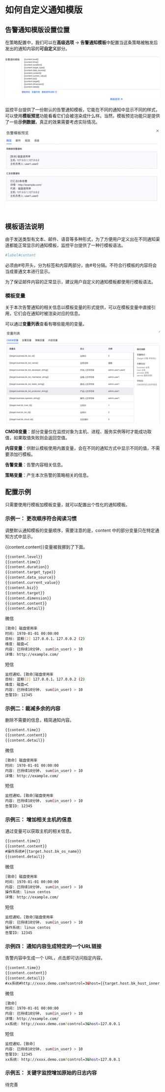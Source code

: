 # 如何自定义通知模版

## 告警通知模版设置位置

在策略配置中，我们可以在**高级选项**  ->  **告警通知模板**中配置当这条策略被触发后发出的通知内容的**可自定义**部分。

![-w2020](media/15809932187482.jpg)

监控平台提供了一份默认的告警通知模板，它能在不同的通知中显示不同的样式，可以使用**模板预览**功能看看它们会被渲染成什么样。当然，模板预览功能只是提供了一些**示例数据**，真正的效果需要考虑实际情况。

![-w2020](media/15809932675311.jpg)

## 模板语法说明

由于发送类型有文本、邮件、语音等多种形式，为了方便用户定义出在不同通知渠道都能正常显示的通知模板，监控平台提供了一种行模板语法。

```bash
#label#content
```

必须由#号开头，分为标签和内容两部分，由#号分隔。不符合行模板的内容将会当成普通文本进行显示。

为了保证邮件内容的正常显示，建议用户自定义的通知模板都使用行模板语法。

### 模板变量

关于本次告警通知的相关信息以模板变量的形式提供，可以在模板变量中直接引用，它们会在通知时被渲染对应的信息。

可以通过**变量列表**查看有哪些能用的变量。

![-w2020](media/15809934446872.jpg)

**CMDB变量**：部分变量仅在监控对象为主机、进程、服务实例等时才能成功取值，如果取值失败则会返回空值。

**内容变量**：供默认模板使用内置变量，会在不同的通知方式中显示不同的值，不需要添加行模板。

**告警变量**：告警内容相关信息。

**策略变量**：产生本次告警的策略相关的信息。

## 配置示例

只需要使用行模板加模板变量，就可以配置出个性化的通知模板。

### 示例一： 更改顺序符合阅读习惯

调整默认通知模板的变量顺序，需要注意的是，content 中的部分变量只在特定通知方式中显示。

{{content.content}}变量被我挪到了下面。

```html
{{content.level}}
{{content.time}}
{{content.duration}}
{{content.target_type}}
{{content.data_source}}
{{content.current_value}}
{{content.biz}}
{{content.target}}
{{content.dimension}}
{{content.content}}
{{content.detail}}
```

微信

```bash
[致命] 磁盘使用率
时间: 1970-01-01 00:00:00
目标: 蓝鲸[2] 127.0.0.1，127.0.0.2 (2)
维度: 磁盘=C
内容: 已持续10分钟， sum(in_user) > 10
详情: http://example.com/
```

短信

```bash
监控通知，[致命]磁盘使用率
目标: 蓝鲸[2] 127.0.0.1，127.0.0.2 (2)
维度: 磁盘=C
内容: 已持续10分钟， sum(in_user) > 10
告警ID: 12345
```

### 示例二：裁减多余的内容

删除不需要的信息，精简通知内容。

```html
{{content.time}}
{{content.content}}
{{content.detail}}
```

微信

```bash
[致命] 磁盘使用率
时间: 1970-01-01 00:00:00
内容: 已持续10分钟， sum(in_user) > 10
详情: http://example.com/
```

短信

```bash
监控通知，[致命]磁盘使用率
内容: 已持续10分钟， sum(in_user) > 10
告警ID: 12345
```

### 示例三： 增加相关主机的信息

通过变量可以获取主机的相关信息。

```html
{{content.time}}
{{content.content}}
#操作系统#{{target.host.bk_os_name}}
{{content.detail}}
```

微信

```bash
[致命] 磁盘使用率
时间: 1970-01-01 00:00:00
内容: 已持续10分钟， sum(in_user) > 10
操作系统: linux centos
详情: http://example.com/
```

短信

```bash
监控通知，[致命]磁盘使用率
内容: 已持续10分钟， sum(in_user) > 10
操作系统: linux centos
告警ID: 12345
```

### 示例四： 通知内容生成特定的一个URL链接

告警内容中生成一个 URL，点击即可访问指定内容。

```html
{{content.time}}
{{content.content}}
{{content.detail}}
#xx系统#http://xxxx.demo.com?control=3&host={{target.host.bk_host_innerip}}
```

微信

```bash
[致命]
时间: 1970-01-01 00:00:00
内容: 已持续10分钟， sum(in_user) > 10
详情: http://example.com/
xx系统: http://xxxx.demo.com?control=3&host=127.0.0.1
```

短信

```bash
监控通知，[致命]
内容: 已持续10分钟， sum(in_user) > 10
告警ID: 12345
xx系统: http://xxxx.demo.com?control=3&host=127.0.0.1
```

### 示例五： 关键字监控增加原始的日志内容

待完善


